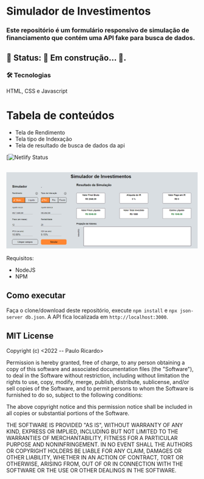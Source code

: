 # Simulador de Investimentos

<h3>Este repositório é um formulário responsivo de simulação de financiamento que contém uma API fake para busca de dados.</h3>

<h2>🚧 Status:  🚀 Em construção...  🚧.</h2>

### 🛠 Tecnologias
HTML, CSS e Javascript
 
Tabela de conteúdos
=================
<!--ts-->
   * Tela de Rendimento
   * Tela tipo de Indexação
   * Tela de resultado de busca de dados da api
 <!--te-->

[![Netlify Status]()

<br>
<img src=https://github.com/Rodrigues-PauloRicardo/simulador/blob/main/captura.png>
<br>


Requisitos:
* NodeJS
* NPM

## Como executar
Faça o clone/download deste repositório, execute `npm install` e `npx json-server db.json`. A API fica localizada em `http://localhost:3000`.


<h2>MIT License</h2>
Copyright (c) <2022 -- Paulo Ricardo>

Permission is hereby granted, free of charge, to any person obtaining a copy
of this software and associated documentation files (the "Software"), to deal
in the Software without restriction, including without limitation the rights
to use, copy, modify, merge, publish, distribute, sublicense, and/or sell
copies of the Software, and to permit persons to whom the Software is
furnished to do so, subject to the following conditions:

The above copyright notice and this permission notice shall be included in all
copies or substantial portions of the Software.

THE SOFTWARE IS PROVIDED "AS IS", WITHOUT WARRANTY OF ANY KIND, EXPRESS OR
IMPLIED, INCLUDING BUT NOT LIMITED TO THE WARRANTIES OF MERCHANTABILITY,
FITNESS FOR A PARTICULAR PURPOSE AND NONINFRINGEMENT. IN NO EVENT SHALL THE
AUTHORS OR COPYRIGHT HOLDERS BE LIABLE FOR ANY CLAIM, DAMAGES OR OTHER
LIABILITY, WHETHER IN AN ACTION OF CONTRACT, TORT OR OTHERWISE, ARISING FROM,
OUT OF OR IN CONNECTION WITH THE SOFTWARE OR THE USE OR OTHER DEALINGS IN THE
SOFTWARE.





